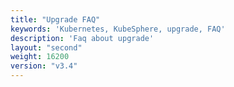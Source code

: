 ```yaml
---
title: "Upgrade FAQ"
keywords: 'Kubernetes, KubeSphere, upgrade, FAQ'
description: 'Faq about upgrade'
layout: "second"
weight: 16200
version: "v3.4"
---
```

